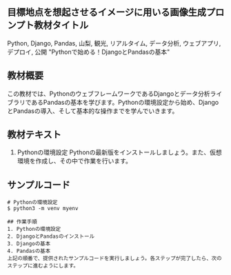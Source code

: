 
## 目標地点を想起させるイメージに用いる画像生成プロンプト教材タイトル
Python, Django, Pandas, 山梨, 観光, リアルタイム, データ分析, ウェブアプリ, デプロイ, 公開
"Pythonで始める！DjangoとPandasの基本"

## 教材概要
この教材では、PythonのウェブフレームワークであるDjangoとデータ分析ライブラリであるPandasの基本を学びます。Pythonの環境設定から始め、DjangoとPandasの導入、そして基本的な操作までを学んでいきます。

## 教材テキスト
1. Pythonの環境設定
Pythonの最新版をインストールしましょう。また、仮想環境を作成し、その中で作業を行います。

## サンプルコード
```
# Pythonの環境設定
$ python3 -m venv myenv

## 作業手順
1. Pythonの環境設定
2. DjangoとPandasのインストール
3. Djangoの基本
4. Pandasの基本
上記の順番で、提供されたサンプルコードを実行しましょう。各ステップが完了したら、次のステップに進むようにします。